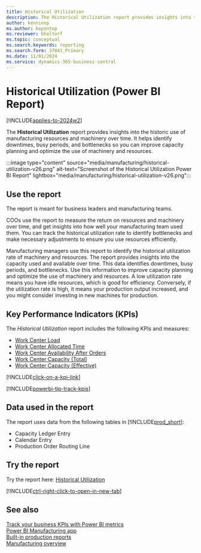 ```yaml
---
title: Historical Utilization
description: The Historical Utilization report provides insights into the historical utilization of manufacturing resources and machinery equipment over time.
author: kennienp
ms.author: kepontop
ms.reviewer: bholtorf
ms.topic: conceptual
ms.search.keywords: reporting
ms.search.form: 37041_Primary
ms.date: 11/01/2024
ms.service: dynamics-365-business-central
---
```


# Historical Utilization (Power BI Report)

[!INCLUDE[applies-to-2024w2](includes/applies-to-2024w2.md)]

The **Historical Utilization** report provides insights into the historic use of manufacturing resources and machinery over time. It helps identify downtimes, busy periods, and bottlenecks so you can improve capacity planning and optimize the use of machinery and resources.

:::image type="content" source="media/manufacturing/historical-utilization-v26.png" alt-text="Screenshot of the Historical Utilization Power BI Report" lightbox="media/manufacturing/historical-utilization-v26.png":::

## Use the report

The report is meant for business leaders and manufacturing teams.

COOs use the report to measure the return on resources and machinery over time, and get insights into how well your manufacturing team used them. You can track the historical utilization rate to identify bottlenecks and make necessary adjustments to ensure you use resources efficiently.

Manufacturing managers use this report to identify the historical utilization rate of machinery and resources. The report provides insights into the capacity used and available over time. This data identifies downtimes, busy periods, and bottlenecks. Use this information to improve capacity planning and optimize the use of machinery and resources. A low utilization rate means you have idle resources, which is good for efficiency. Conversely, if the utilization rate is high, it means your production output increased, and you might consider investing in new machines for production.

## Key Performance Indicators (KPIs)

The *Historical Utilization* report includes the following KPIs and measures:

- [Work Center Load](manufacturing-powerbi-kpis.md#work-center-load)
- [Work Center Allocated Time](manufacturing-powerbi-kpis.md#work-center-allocated-time)
- [Work Center Availability After Orders](manufacturing-powerbi-kpis.md#work-center-availability-after-orders)
- [Work Center Capacity (Total)](manufacturing-powerbi-kpis.md#work-center-capacity-total)
- [Work Center Capacity (Effective)](manufacturing-powerbi-kpis.md#work-center-capacity-effective)

[!INCLUDE[click-on-a-kpi-link](includes/click-on-a-kpi-link.md)]

[!INCLUDE[powerbi-tip-track-kpis](includes/powerbi-tip-track-kpis.md)]

## Data used in the report

The report uses data from the following tables in [!INCLUDE[prod_short](includes/prod_short.md)]:

- Capacity Ledger Entry
- Calendar Entry
- Production Order Routing Line

## Try the report

Try the report here: [Historical Utilization](https://businesscentral.dynamics.com?page=37041)

[!INCLUDE[ctrl-right-click-to-open-in-new-tab](includes/ctrl-right-click-to-open-in-new-tab.md)]

## See also

[Track your business KPIs with Power BI metrics](track-kpis-with-power-bi-metrics.md)  
[Power BI Manufacturing app](manufacturing-powerbi-app.md)  
[Built-in production reports](production-reports.md)  
[Manufacturing overview](production-manage-manufacturing.md)
